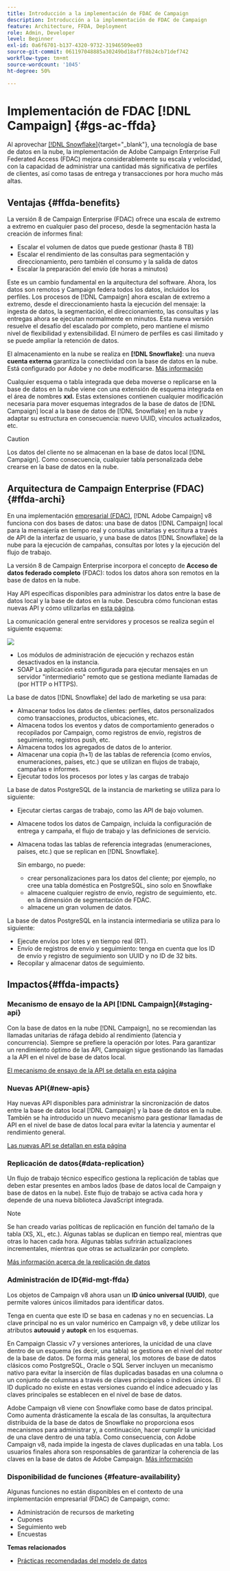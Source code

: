 ```yaml
---
title: Introducción a la implementación de FDAC de Campaign
description: Introducción a la implementación de FDAC de Campaign
feature: Architecture, FFDA, Deployment
role: Admin, Developer
level: Beginner
exl-id: 0a6f6701-b137-4320-9732-31946509ee03
source-git-commit: 061197048885a30249bd18af7f8b24cb71def742
workflow-type: tm+mt
source-wordcount: '1045'
ht-degree: 50%

---
```


# Implementación de FDAC [!DNL Campaign] {#gs-ac-ffda}

Al aprovechar [[!DNL Snowflake]](https://www.snowflake.com/){target="_blank"}, una tecnología de base de datos en la nube, la implementación de Adobe Campaign Enterprise Full Federated Access (FDAC) mejora considerablemente su escala y velocidad, con la capacidad de administrar una cantidad más significativa de perfiles de clientes, así como tasas de entrega y transacciones por hora mucho más altas.

## Ventajas {#ffda-benefits}

La versión 8 de Campaign Enterprise (FDAC) ofrece una escala de extremo a extremo en cualquier paso del proceso, desde la segmentación hasta la creación de informes final:

* Escalar el volumen de datos que puede gestionar (hasta 8 TB)
* Escalar el rendimiento de las consultas para segmentación y direccionamiento, pero también el consumo y la salida de datos
* Escalar la preparación del envío (de horas a minutos)

Este es un cambio fundamental en la arquitectura del software. Ahora, los datos son remotos y Campaign federa todos los datos, incluidos los perfiles. Los procesos de [!DNL Campaign] ahora escalan de extremo a extremo, desde el direccionamiento hasta la ejecución del mensaje: la ingesta de datos, la segmentación, el direccionamiento, las consultas y las entregas ahora se ejecutan normalmente en minutos. Esta nueva versión resuelve el desafío del escalado por completo, pero mantiene el mismo nivel de flexibilidad y extensibilidad. El número de perfiles es casi ilimitado y se puede ampliar la retención de datos.

El almacenamiento en la nube se realiza en **[!DNL Snowflake]**: una nueva **cuenta externa** garantiza la conectividad con la base de datos en la nube. Está configurado por Adobe y no debe modificarse. [Más información](../config/external-accounts.md)

Cualquier esquema o tabla integrada que deba moverse o replicarse en la base de datos en la nube viene con una extensión de esquema integrada en el área de nombres **xxl.** Estas extensiones contienen cualquier modificación necesaria para mover esquemas integrados de la base de datos de [!DNL Campaign] local a la base de datos de [!DNL Snowflake] en la nube y adaptar su estructura en consecuencia: nuevo UUID, vínculos actualizados, etc.

>[!CAUTION]
>
> Los datos del cliente no se almacenan en la base de datos local [!DNL Campaign]. Como consecuencia, cualquier tabla personalizada debe crearse en la base de datos en la nube.
>

## Arquitectura de Campaign Enterprise (FDAC){#ffda-archi}

En una implementación [empresarial (FDAC)](../architecture/enterprise-deployment.md), [!DNL Adobe Campaign] v8 funciona con dos bases de datos: una base de datos [!DNL Campaign] local para la mensajería en tiempo real y consultas unitarias y escritura a través de API de la interfaz de usuario, y una base de datos [!DNL Snowflake] de la nube para la ejecución de campañas, consultas por lotes y la ejecución del flujo de trabajo.

La versión 8 de Campaign Enterprise incorpora el concepto de **Acceso de datos federado completo** (FDAC): todos los datos ahora son remotos en la base de datos en la nube.

Hay API específicas disponibles para administrar los datos entre la base de datos local y la base de datos en la nube. Descubra cómo funcionan estas nuevas API y cómo utilizarlas en [esta página](new-apis.md).

La comunicación general entre servidores y procesos se realiza según el siguiente esquema:

![](assets/architecture.png)

* Los módulos de administración de ejecución y rechazos están desactivados en la instancia.
* SOAP La aplicación está configurada para ejecutar mensajes en un servidor &quot;intermediario&quot; remoto que se gestiona mediante llamadas de (por HTTP o HTTPS).

La base de datos [!DNL Snowflake] del lado de marketing se usa para:

* Almacenar todos los datos de clientes: perfiles, datos personalizados como transacciones, productos, ubicaciones, etc.
* Almacena todos los eventos y datos de comportamiento generados o recopilados por Campaign, como registros de envío, registros de seguimiento, registros push, etc.
* Almacena todos los agregados de datos de lo anterior.
* Almacenar una copia (h+1) de las tablas de referencia (como envíos, enumeraciones, países, etc.) que se utilizan en flujos de trabajo, campañas e informes.
* Ejecutar todos los procesos por lotes y las cargas de trabajo


La base de datos PostgreSQL de la instancia de marketing se utiliza para lo siguiente:

* Ejecutar ciertas cargas de trabajo, como las API de bajo volumen.
* Almacene todos los datos de Campaign, incluida la configuración de entrega y campaña, el flujo de trabajo y las definiciones de servicio.
* Almacena todas las tablas de referencia integradas (enumeraciones, países, etc.) que se replican en [!DNL Snowflake].

  Sin embargo, no puede:
   * crear personalizaciones para los datos del cliente; por ejemplo, no cree una tabla doméstica en PostgreSQL, sino solo en Snowflake
   * almacene cualquier registro de envío, registro de seguimiento, etc. en la dimensión de segmentación de FDAC.
   * almacene un gran volumen de datos.


La base de datos PostgreSQL en la instancia intermediaria se utiliza para lo siguiente:

* Ejecute envíos por lotes y en tiempo real (RT).
* Envío de registros de envío y seguimiento: tenga en cuenta que los ID de envío y registro de seguimiento son UUID y no ID de 32 bits.
* Recopilar y almacenar datos de seguimiento.


## Impactos{#ffda-impacts}

### Mecanismo de ensayo de la API [!DNL Campaign]{#staging-api}

Con la base de datos en la nube [!DNL Campaign], no se recomiendan las llamadas unitarias de ráfaga debido al rendimiento (latencia y concurrencia). Siempre se prefiere la operación por lotes. Para garantizar un rendimiento óptimo de las API, Campaign sigue gestionando las llamadas a la API en el nivel de base de datos local.

[El mecanismo de ensayo de la API se detalla en esta página](staging.md)

### Nuevas API{#new-apis}

Hay nuevas API disponibles para administrar la sincronización de datos entre la base de datos local [!DNL Campaign] y la base de datos en la nube. También se ha introducido un nuevo mecanismo para gestionar llamadas de API en el nivel de base de datos local para evitar la latencia y aumentar el rendimiento general.

[Las nuevas API se detallan en esta página](new-apis.md)


### Replicación de datos{#data-replication}

Un flujo de trabajo técnico específico gestiona la replicación de tablas que deben estar presentes en ambos lados (base de datos local de Campaign y base de datos en la nube). Este flujo de trabajo se activa cada hora y depende de una nueva biblioteca JavaScript integrada.

>[!NOTE]
>
> Se han creado varias políticas de replicación en función del tamaño de la tabla (XS, XL, etc.).
> Algunas tablas se duplican en tiempo real, mientras que otras lo hacen cada hora. Algunas tablas sufrirán actualizaciones incrementales, mientras que otras se actualizarán por completo.
>

[Más información acerca de la replicación de datos](replication.md)

### Administración de ID{#id-mgt-ffda}

Los objetos de Campaign v8 ahora usan un **ID único universal (UUID)**, que permite valores únicos ilimitados para identificar datos.

Tenga en cuenta que este ID se basa en cadenas y no en secuencias. La clave principal no es un valor numérico en Campaign v8, y debe utilizar los atributos **autouuid** y **autopk** en los esquemas.

En Campaign Classic v7 y versiones anteriores, la unicidad de una clave dentro de un esquema (es decir, una tabla) se gestiona en el nivel del motor de la base de datos. De forma más general, los motores de base de datos clásicos como PostgreSQL, Oracle o SQL Server incluyen un mecanismo nativo para evitar la inserción de filas duplicadas basadas en una columna o un conjunto de columnas a través de claves principales o índices únicos. El ID duplicado no existe en estas versiones cuando el índice adecuado y las claves principales se establecen en el nivel de base de datos.

Adobe Campaign v8 viene con Snowflake como base de datos principal. Como aumenta drásticamente la escala de las consultas, la arquitectura distribuida de la base de datos de Snowflake no proporciona esos mecanismos para administrar y, a continuación, hacer cumplir la unicidad de una clave dentro de una tabla. Como consecuencia, con Adobe Campaign v8, nada impide la ingesta de claves duplicadas en una tabla. Los usuarios finales ahora son responsables de garantizar la coherencia de las claves en la base de datos de Adobe Campaign. [Más información](keys.md)

### Disponibilidad de funciones {#feature-availability}

Algunas funciones no están disponibles en el contexto de una implementación empresarial (FDAC) de Campaign, como:

* Administración de recursos de marketing
* Cupones
* Seguimiento web
* Encuestas


**Temas relacionados**

* [Prácticas recomendadas del modelo de datos](../dev/datamodel-best-practices.md)

